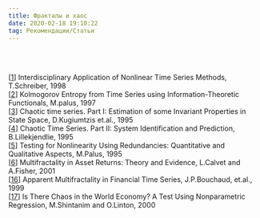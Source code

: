 ```yaml
---
title: Фракталы и хаос
date: 2020-02-18 19:10:22
tag: Рекомендации/Статьи
---
```


<br>

   
<p class="references">
             
<br>     
       [<a href="http://www.smartquant.com/references/Chaos/chaos2.pdf">1</a>]
                  Interdisciplinary Application of Nonlinear Time Series
                  Methods, T.Schreiber, 1998
   
<br>     
       [<a href="http://www.smartquant.com/references/Chaos/chaos3.pdf">2</a>]
                  Kolmogorov Entropy from Time Series using
                  Information-Theoretic Functionals, M.palus, 1997
   
<br>     
       [<a href="http://www.smartquant.com/references/Chaos/chaos4.pdf">3</a>]
                  Chaotic time series. Part I: Estimation of some Invariant
                  Properties in State Space, D.Kugiumtzis et.al., 1995
   
<br>     
       [<a href="http://www.smartquant.com/references/Chaos/chaos5.pdf">4</a>]
                  Chaotic Time Series. Part II: System Identification and
                  Prediction, B.Lillekjendlie, 1995
   
<br>     
       [<a href="http://www.smartquant.com/references/Chaos/chaos6.pdf">5</a>]
      Testing for Nonlinearity Using Redundancies: Quantitative and Qualitative
      Aspects, M.Palus, 1995

<br>     
       [<a href="http://www.smartquant.com/references/Chaos/chaos7.pdf">6</a>]
Multifractality in Asset Returns: Theory and Evidence, L.Calvet and A.Fisher, 2001       


<br>     
       [<a href="http://www.smartquant.com/references/Chaos/chaos17.pdf">16</a>]
Apparent Multifractality in Financial Time Series, J.P.Bouchaud, et.al., 1999

<br>     
       [<a href="http://www.smartquant.com/references/Chaos/chaos18.pdf">17</a>]
Is There Chaos in the World Economy? A Test Using Nonparametric Regression,
M.Shintanim and O.Linton, 2000



</p>        
